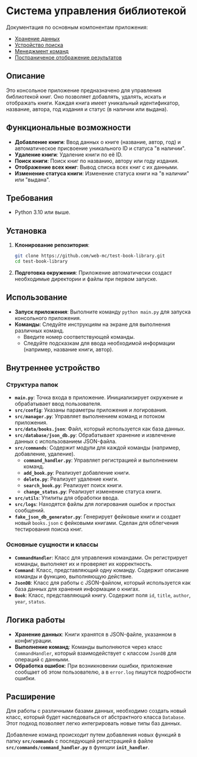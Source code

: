 # Система управления библиотекой

Документация по основным компонентам приложения:

 - [Хранение данных](src/database/README.md)
 - [Устройство поиска](src/utils/search_engine/README.md)
 - [Менеджмент команд](src/commands/README.md)
 - [Постраниченое отображение результатов](src/utils/paginator/README.md)

## Описание

Это консольное приложение предназначено для управления библиотекой книг. Оно позволяет добавлять, удалять, искать и отображать книги. Каждая книга имеет уникальный идентификатор, название, автора, год издания и статус (в наличии или выдана).

## Функциональные возможности

- **Добавление книги**: Ввод данных о книге (название, автор, год) и автоматическое присвоение уникального ID и статуса "в наличии".
- **Удаление книги**: Удаление книги по её ID.
- **Поиск книги**: Поиск книг по названию, автору или году издания.
- **Отображение всех книг**: Вывод списка всех книг с их данными.
- **Изменение статуса книги**: Изменение статуса книги на "в наличии" или "выдана".

## Требования

- Python 3.10 или выше.

## Установка

1. **Клонирование репозитория**:
   ```bash
   git clone https://github.com/web-mc/test-book-library.git
   cd test-book-library
   ```

2. **Подготовка окружения**:
   Приложение автоматически создаст необходимые директории и файлы при первом запуске.

## Использование

- **Запуск приложения**: Выполните команду `python main.py` для запуска консольного приложения.
- **Команды**: Следуйте инструкциям на экране для выполнения различных команд.
  - Введите номер соответствующей команды.
  - Следуйте подсказкам для ввода необходимой информации (например, название книги, автор).

## Внутреннее устройство

### Структура папок

- **`main.py`**: Точка входа в приложение. Инициализирует окружение и обрабатывает ввод пользователя.
- **`src/config`**: Указаны параметры приложения и логирования.
- **`src/manager.py`**: Управляет выполнением команд и потоком приложения.
- **`src/data/books.json`**: Файл, который используется как база данных.
- **`src/database/json_db.py`**: Обрабатывает хранение и извлечение данных с использованием JSON-файла.
- **`src/commands`**: Содержит модули для каждой команды (например, добавление, удаление).
  - **`command_handler.py`**: Управляет регистрацией и выполнением команд.
  - **`add_book.py`**: Реализует добавление книги.
  - **`delete.py`**: Реализует удаление книги.
  - **`search_book.py`**: Реализует поиск книги.
  - **`change_status.py`**: Реализует изменение статуса книги.
- **`src/utils`**: Утилиты для обработки ввода.
- **`src/logs`**: Находятся файлы для логирования ошибок и простых сообщений.
- **`fake_json_db_generator.py`**: Генерирует фейковые книги и создает новый `books.json` с фейковыми книгами. Сделан для облегчения тестирования поиска книг.

### Основные сущности и классы

- **`CommandHandler`**: Класс для управления командами. Он регистрирует команды, выполняет их и проверяет их корректность.
- **`Command`**: Класс, представляющий одну команду. Содержит описание команды и функцию, выполняющую действие.
- **`JsonDB`**: Класс для работы с JSON-файлом, который используется как база данных для хранения информации о книгах.
- **`Book`**: Класс, представляющий книгу. Содержит поля `id`, `title`, `author`, `year`, `status`.

## Логика работы

- **Хранение данных**: Книги хранятся в JSON-файле, указанном в конфигурации.
- **Выполнение команд**: Команды выполняются через класс `CommandHandler`, который взаимодействует с классом `JsonDB` для операций с данными.
- **Обработка ошибок**: При возникновении ошибки, приложение сообщает об этом пользователю, а в `error.log` пишутся подробности ошибки.

## Расширение

Для работы с различными базами данных, необходимо создать новый класс, который будет наследоваться от абстрактного класса `Database`. Этот подход позволяет легко интегрировать новые типы баз данных.

Добавление команд происходит путем добавления новых функций в папку **`src/commands`** с последующей регистрацией в файле **`src/commands/command_handler.py`** в функции **`init_handler`**.
